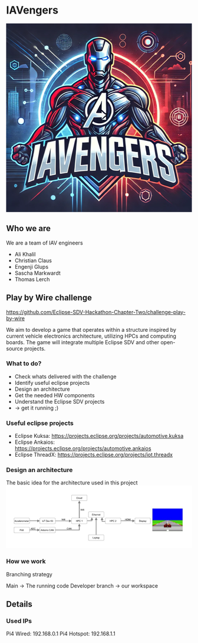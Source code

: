 # IAVengers 

<img src="doc/logo/IAVengers.jpg" alt="Logo" width="512" height="512">

## Who we are
We are a team of IAV engineers

* Ali Khalil
* Christian Claus
* Engenji Glups
* Sascha Markwardt
* Thomas Lerch

## Play by Wire challenge

https://github.com/Eclipse-SDV-Hackathon-Chapter-Two/challenge-play-by-wire

We aim to develop a game that operates within a structure inspired by current vehicle electronics architecture, utilizing HPCs and computing boards. The game will integrate multiple Eclipse SDV and other open-source projects.


### What to do?

* Check whats delivered with the challenge
* Identify useful eclipse projects
* Design an architecture
* Get the needed HW components
* Understand the Eclipse SDV projects
* -> get it running ;)




### Useful eclipse projects

* Eclipse Kuksa: https://projects.eclipse.org/projects/automotive.kuksa
* Eclipse Ankaios: https://projects.eclipse.org/projects/automotive.ankaios
* Eclipse ThreadX: https://projects.eclipse.org/projects/iot.threadx

### Design an architecture

The basic idea for the architecture used in this project
<img src="doc/architectureIdea.jpg" alt="architecture">


### How we work

Branching strategy

Main -> The running code
Developer branch -> our workspace


## Details 

### Used IPs
Pi4 Wired: 192.168.0.1
Pi4 Hotspot: 192.168.1.1